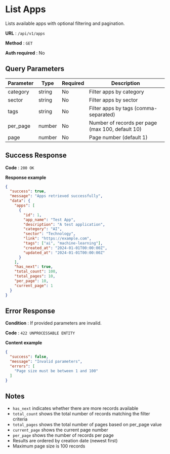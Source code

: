 # List Apps

Lists available apps with optional filtering and pagination.

**URL** : `/api/v1/apps`

**Method** : `GET`

**Auth required** : No

## Query Parameters

| Parameter | Type   | Required | Description                                |
|-----------|--------|----------|--------------------------------------------|
| category  | string | No       | Filter apps by category                    |
| sector    | string | No       | Filter apps by sector                      |
| tags      | string | No       | Filter apps by tags (comma-separated)      |
| per_page  | number | No       | Number of records per page (max 100, default 10) |
| page      | number | No       | Page number (default 1) |

## Success Response

**Code** : `200 OK`

**Response example**

```json
{
  "success": true,
  "message": "Apps retrieved successfully",
  "data": {
    "apps": [
      {
        "id": 1,
        "app_name": "Test App",
        "description": "A test application",
        "category": "AI",
        "sector": "Technology",
        "link": "https://example.com",
        "tags": ["ai", "machine-learning"],
        "created_at": "2024-01-01T00:00:00Z",
        "updated_at": "2024-01-01T00:00:00Z"
      }
    ],
    "has_next": true,
    "total_count": 100,
    "total_pages": 10,
    "per_page": 10,
    "current_page": 1
  }
}
```

## Error Response

**Condition** : If provided parameters are invalid.

**Code** : `422 UNPROCESSABLE ENTITY`

**Content example**

```json
{
  "success": false,
  "message": "Invalid parameters",
  "errors": [
    "Page size must be between 1 and 100"
  ]
}
```

## Notes

- `has_next` indicates whether there are more records available
- `total_count` shows the total number of records matching the filter criteria
- `total_pages` shows the total number of pages based on per_page value
- `current_page` shows the current page number
- `per_page` shows the number of records per page
- Results are ordered by creation date (newest first)
- Maximum page size is 100 records
